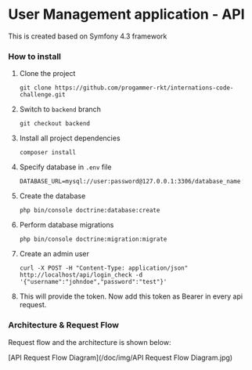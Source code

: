 # User Management application - API

This is created based on Symfony 4.3 framework

### How to install

1. Clone the project
    ```
    git clone https://github.com/progammer-rkt/internations-code-challenge.git
    ```
2. Switch to `backend` branch
    ```
    git checkout backend
    ```
3. Install all project dependencies
    ```
    composer install
    ```
4. Specify database in `.env` file
    ```
    DATABASE_URL=mysql://user:password@127.0.0.1:3306/database_name

5. Create the database
    ```
    php bin/console doctrine:database:create
    ```
6. Perform database migrations
    ```
    php bin/console doctrine:migration:migrate
    ```
7. Create an admin user
    ```
    curl -X POST -H "Content-Type: application/json" http://localhost/api/login_check -d '{"username":"johndoe","password":"test"}'
    ```
8. This will provide the token. Now add this token as Bearer in every api request.


### Architecture & Request Flow

Request flow and the architecture is shown below:

[API Request Flow Diagram](/doc/img/API Request Flow Diagram.jpg)

